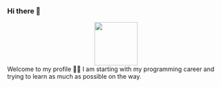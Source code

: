 ### Hi there 👋
<div id="header" align="center">
  <img src=https://media.giphy.com/media/3oKIPnAiaMCws8nOsE/giphy.gif width="100"/>
  </div>
  Welcome to my profile 🐱‍👓
I am starting with my programming career and trying to learn as much as possible on the way. 




